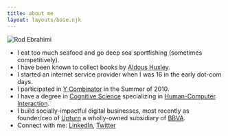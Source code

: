 ```yaml
---
title: about me
layout: layouts/base.njk
---
```


![Rod Ebrahimi](/images/rod-avatar042019.png)

* I eat too much seafood and go deep sea sportfishing (sometimes competitively).
* I have been known to collect books by [Aldous Huxley](https://en.wikipedia.org/wiki/Aldous_Huxley).
* I started an internet service provider when I was 16 in the early dot-com days.
* I participated in [Y Combinator](https://ycombinator.com) in the Summer of 2010.
* I have a degree in [Cognitive Science](https://en.wikipedia.org/wiki/Cognitive_science) specializing in [Human-Computer Interaction](https://en.wikipedia.org/wiki/Human%E2%80%93computer_interaction).
* I build socially-impactful digital businesses, most recently as founder/ceo of [Upturn](https://upturncredit.com) a wholly-owned subsidiary of [BBVA](https://bbvausa.com).
* Connect with me: [LinkedIn](https://linkedin.com/in/rodebrahimi), [Twitter](https://twitter.com/innovatebig)
